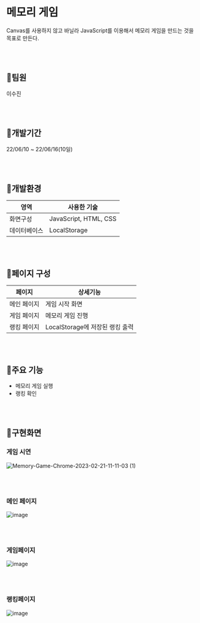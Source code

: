 
</br>

# 메모리 게임
Canvas를 사용하지 않고 바닐라 JavaScript를 이용해서 메모리 게임을 만드는 것을 목표로 만든다.

</br>
</br>

## 📌팀원
이수진

</br>
</br>

## 📌개발기간
22/06/10 ~ 22/06/16(10일)

</br>
</br>

## 📌개발환경
| 영역 | 사용한 기술 |
| --- | --- |
| 화면구성 | JavaScript, HTML, CSS |
| 데이터베이스 | LocalStorage |

</br>
</br>

## 📌페이지 구성
| 페이지 | 상세기능 |
| --- | --- |
| 메인 페이지 | 게임 시작 화면 |
| 게임 페이지 | 메모리 게임 진행 |
| 랭킹 페이지 | LocalStorage에 저장된 랭킹 출력 |

</br>
</br>

## 📌주요 기능
- 메모리 게임 실행
- 랭킹 확인

</br>
</br>

## 📌구현화면

### 게임 시연
![Memory-Game-Chrome-2023-02-21-11-11-03 (1)](https://user-images.githubusercontent.com/50866572/220230876-c73efab2-8d2d-43d4-a2cc-310596b0b878.gif)

</br>
</br>

### 메인 페이지
![image](https://user-images.githubusercontent.com/50866572/220227829-531653f7-dd53-49ca-ae7f-b82d5985a045.png)

</br>
</br>

### 게임페이지
![image](https://user-images.githubusercontent.com/50866572/220227876-5d3b0048-065e-46ee-8c64-18b5457632e7.png)

</br>
</br>

### 랭킹페이지
![image](https://user-images.githubusercontent.com/50866572/220227951-8f908a61-ed5f-45e9-ad0e-5fca20b89eb2.png)

